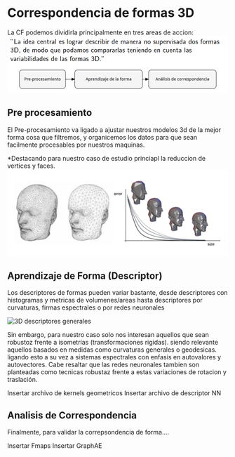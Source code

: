 # Correspondencia de formas 3D

La CF podemos dividirla principalmente en tres areas de accion:
![Pipeline Shape Correspondence](/pics/pipe1.png)


## Pre procesamiento

El Pre-procesamiento va ligado a ajustar nuestros modelos 3d de la mejor forma cosa que filtremos, y organicemos los datos para que sean facilmente procesables por nuestros maquinas.

*Destacando para nuestro caso de estudio princiapl la reduccion de vertices y faces.
![Decimación de Vértices y Caras](/pics/prepro.png)
    

## Aprendizaje de Forma (Descriptor)

Los descriptores de formas pueden variar bastante, desde descriptores con histogramas y metricas de volumenes/areas hasta descriptores por curvaturas, firmas espectrales o por redes neuronales

![3D descriptores generales](/Codes/3D_Shape_descriptores.ipynb)

Sin embargo, para nuestro caso solo nos interesan aquellos que sean robustoz frente a isometrías (transformaciones rigidas).
siendo relevante aquellos basados en medidas como curvaturas generales o geodesicas. ligando esto a su vez a sistemas espectrales con enfasis en autovalores y autovectores. Cabe resaltar que las redes neuronales tambien son planteadas como tecnicas robustaz frente a estas variaciones de rotacion y traslación.

Insertar archivo de kernels geometricos
Insertar archivo de descriptor NN


## Analisis de Correspondencia

Finalmente, para validar la correpsondencia de forma....

Insertar Fmaps
Insertar GraphAE
